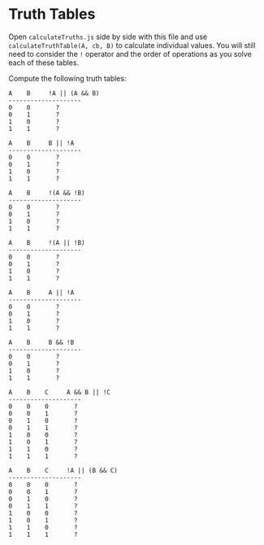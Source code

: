 # Truth Tables

Open `calculateTruths.js` side by side with this file and use
`calculateTruthTable(A, cb, B)` to calculate individual values. You will still
need to consider the `!` operator and the order of operations as you solve each
of these tables.

Compute the following truth tables:

```console
A    B     !A || (A && B)
--------------------
0    0       ?
0    1       ?
1    0       ?
1    1       ?
```

```console
A    B     B || !A
--------------------
0    0       ?
0    1       ?
1    0       ?
1    1       ?
```

```console
A    B     !(A && !B)
--------------------
0    0       ?
0    1       ?
1    0       ?
1    1       ?
```

```console
A    B     !(A || !B)
--------------------
0    0       ?
0    1       ?
1    0       ?
1    1       ?
```

```console
A    B     A || !A
--------------------
0    0       ?
0    1       ?
1    0       ?
1    1       ?
```

```console
A    B     B && !B
--------------------
0    0       ?
0    1       ?
1    0       ?
1    1       ?
```

```console
A    B    C     A && B || !C
--------------------
0    0    0       ?
0    0    1       ?
0    1    0       ?
0    1    1       ?
1    0    0       ?
1    0    1       ?
1    1    0       ?
1    1    1       ?
```

```console
A    B    C     !A || (B && C)
--------------------
0    0    0       ?
0    0    1       ?
0    1    0       ?
0    1    1       ?
1    0    0       ?
1    0    1       ?
1    1    0       ?
1    1    1       ?
```
